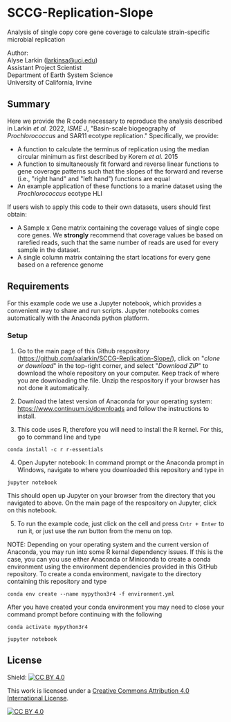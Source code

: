 # SCCG-Replication-Slope
Analysis of single copy core gene coverage to calculate strain-specific microbial replication

Author: <br />
Alyse Larkin (larkinsa@uci.edu) <br />
Assistant Project Scientist <br />
Department of Earth System Science <br />
University of California, Irvine 

## Summary
Here we provide the R code necessary to reproduce the analysis described in Larkin *et al.* 2022, *ISME J*, "Basin-scale biogeography of *Prochlorococcus* and SAR11 ecotype replication." Specifically, we provide: 
- A function to calculate the terminus of replication using the median circular minimum as first described by Korem *et al.* 2015 
- A function to simultaneously fit forward and reverse linear functions to gene coverage patterns such that the slopes of the forward and reverse (i.e., "right hand" and "left hand") functions are equal 
- An example application of these functions to a marine dataset using the *Prochlorococcus* ecotype HLI 

If users wish to apply this code to their own datasets, users should first obtain: 
- A Sample x Gene matrix containing the coverage values of single cope core genes. We **strongly** recommend that coverage values be based on rarefied reads, such that the same number of reads are used for every sample in the dataset. 
- A single column matrix containing the start locations for every gene based on a reference genome 


## Requirements
For this example code we use a Jupyter notebook, which provides a convenient way to share and run scripts. Jupyter notebooks comes automatically with the Anaconda python platform. 

### Setup
1. Go to the main page of this Github respository (<https://github.com/aalarkin/SCCG-Replication-Slope/>), click on "*clone or download*" in the top-right corner, and select "*Download ZIP*" to download the whole repository on your computer. Keep track of where you are downloading the file. Unzip the respository if your browser has not done it automatically.

2. Download the latest version of Anaconda for your operating system: <https://www.continuum.io/downloads> and follow the instructions to install.

3. This code uses R, therefore you will need to install the R kernel. For this, go to command line and type
```
conda install -c r r-essentials
```

4. Open Jupyter notebook: In command prompt or the Anaconda prompt in Windows, navigate to where you downloaded this repository and type in
```
jupyter notebook
```
This should open up Jupyter on your browser from the directory that you navigated to above. On the main page of the respository on Jupyter, click on this notebook. 

5. To run the example code, just click on the cell and press `Cntr + Enter` to run it, or just use the *run* button from the menu on top.

NOTE: Depending on your operating system and the current version of Anaconda, you may run into some R kernal dependency issues. If this is the case, you can you use either Anaconda or Miniconda to create a conda environment using the environment dependencies provided in this GitHub repository. To create a conda environment, navigate to the directory containing this repository and type
```
conda env create --name mypython3r4 -f environment.yml
```
After you have created your conda environment you may need to close your command prompt before continuing with the following
``` 
conda activate mypython3r4

jupyter notebook
```


## License
Shield: [![CC BY 4.0][cc-by-shield]][cc-by]

This work is licensed under a
[Creative Commons Attribution 4.0 International License][cc-by].

[![CC BY 4.0][cc-by-image]][cc-by]

[cc-by]: http://creativecommons.org/licenses/by/4.0/
[cc-by-image]: https://i.creativecommons.org/l/by/4.0/88x31.png
[cc-by-shield]: https://img.shields.io/badge/License-CC%20BY%204.0-lightgrey.svg
